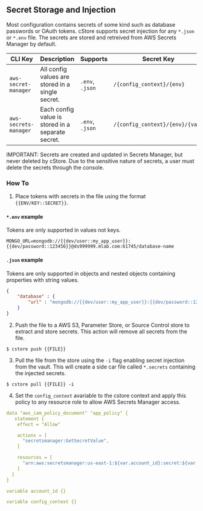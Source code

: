 ## Secret Storage and Injection ##

Most configuration contains secrets of some kind such as database passwords or OAuth tokens. cStore supports secret injection for any `*.json` or `*.env` file. The secrets are stored and retreived from AWS Secrets Manager by default.

| CLI Key | Description | Supports | Secret Key |
|-|-|-|-|
|`aws-secret-manager`| All config values are stored in a single secret. | `.env`, `.json`|`/{config_context}/{env}` |
|`aws-secrets-manager`| Each config value is stored in a separate secret. | `.env`, `.json` | `/{config_context}/{env}/{var}` |

IMPORTANT: Secrets are created and updated in Secrets Manager, but never deleted by cStore. Due to the sensitive nature of secrets, a user must delete the secrets through the console.

### How To ###

1. Place tokens with secrets in the file using the format `{{ENV/KEY::SECRET}}`.

#### `*.env` example #### 
Tokens are only supported in values not keys.
```
MONGO_URL=mongodb://{{dev/user::my_app_user}}:{{dev/password::123456}}@ds999999.mlab.com:61745/database-name
```
#### `.json` example #### 
Tokens are only supported in objects and nested objects containing properties with string values.
```json
{
    "database" : {
        "url" : "mongodb://{{dev/user::my_app_user}}:{{dev/password::123456}}@ds999999.mlab.com:61745/database-name"
    }
}
```

2. Push the file to a AWS S3, Parameter Store, or Source Control store to extract and store secrets. This action will remove all secrets from the file.
```
$ cstore push {{FILE}}
```
3. Pull the file from the store using the `-i` flag enabling secret injection from the vault. This will create a side car file called `*.secrets` containing the injected secrets.
```
$ cstore pull {{FILE}} -i
```

4. Set the `config_context` avariable to the cstore context and apply this policy to any resource role to allow AWS Secrets Manager access.

```yml
data "aws_iam_policy_document" "app_policy" {
   statement {
    effect = "Allow"

    actions = [
      "secretsmanager:GetSecretValue",
    ]

    resources = [
      "arn:aws:secretsmanager:us-east-1:${var.account_id}:secret:${var.config_context}/*",
    ]
  }
}

variable account_id {}

variable config_context {}
```